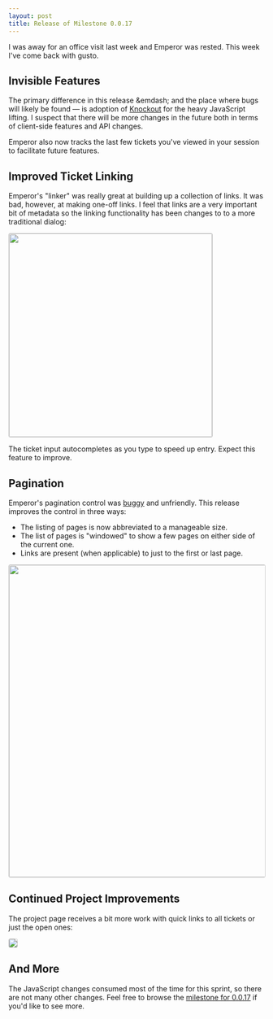```yaml
---
layout: post
title: Release of Milestone 0.0.17
---
```


I was away for an office visit last week and Emperor was rested. This week
I've come back with gusto.

## Invisible Features

The primary difference in this release &emdash; and the place where bugs will
likely be found &mdash; is adoption of [Knockout](http://knockoutjs.com) for
the heavy JavaScript lifting. I suspect that there will be more changes in the
future both in terms of client-side features and API changes.

Emperor also now tracks the last few tickets you've viewed in your session
to facilitate future features.

## Improved Ticket Linking

Emperor's "linker" was really great at building up a collection of links.  It
was bad, however, at making one-off links.  I feel that links are a very
important bit of metadata so the linking functionality has been changes to
to a more traditional dialog:

<a href="http://f.cl.ly/items/0R2K111t2Z0l1D2h3e0P/Screen%20Shot%202012-11-24%20at%2011.29.20%20AM.png"><img style="border: 1px solid #ccc; border-radius: 3px;" width="400px" src="http://f.cl.ly/items/0R2K111t2Z0l1D2h3e0P/Screen%20Shot%202012-11-24%20at%2011.29.20%20AM.png"></a>

The ticket input autocompletes as you type to speed up entry.  Expect this
feature to improve.

## Pagination

Emperor's pagination control was [buggy](http://issues.emperorapp.com/ticket/EMP-157)
and unfriendly.  This release improves the control in three ways:

* The listing of pages is now abbreviated to a manageable size.
* The list of pages is "windowed" to show a few pages on either side of the current one.
* Links are present (when applicable) to just to the first or last page.

<a href="http://f.cl.ly/items/2X223y0z0Z2Q2M1W2c3U/Screen%20Shot%202012-11-24%20at%2011.21.05%20AM.png"><img style="border: 1px solid #ccc; border-radius: 3px;" width="614px" src="http://f.cl.ly/items/2X223y0z0Z2Q2M1W2c3U/Screen%20Shot%202012-11-24%20at%2011.21.05%20AM.png"></a>

## Continued Project Improvements

The project page receives a bit more work with quick links to all tickets or just the open ones:

<a href="http://f.cl.ly/items/2P2V0O411Z0E20382a14/Screen%20Shot%202012-11-24%20at%2011.29.50%20AM.png"><img style="border: 1px solid #ccc; border-radius: 3px;" src="http://f.cl.ly/items/2P2V0O411Z0E20382a14/Screen%20Shot%202012-11-24%20at%2011.29.50%20AM.png"></a>

## And More

The JavaScript changes consumed most of the time for this sprint, so there are not
many other changes.  Feel free to browse the [milestone for 0.0.17](http://issues.emperorapp.com/ticket/EMP-160)
if you'd like to see more.
